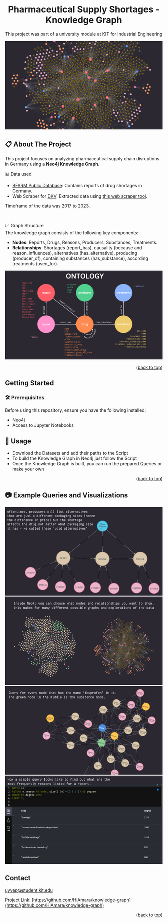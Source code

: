 <a id="readme-top"></a>
<div align="center">

  <h1 align="center">Pharmaceutical Supply Shortages - Knowledge Graph</h1>

  <p align="center">
    This project was part of a university module at KIT for Industrial Engineering
  </p>
</div>

![Graph Overview](photos/sample_knowledge_graph.png)


<!-- ABOUT THE PROJECT -->
## 📋 About The Project
This project focuses on analyzing pharmaceutical supply chain disruptions in Germany using a **Neo4j Knowledge Graph**.

📊 Data used
* [BFARM Public Database](https://anwendungen.pharmnet-bund.de/lieferengpassmeldungen/faces/public/meldungen.xhtml): Contains reports of drug shortages in Germany.
* Web Scraper for [DKV](dkv.com): Extracted data using [this web scraper tool](https://github.com/HiAmara/webscraper-for-teamprojekt).

Timeframe of the data was 2017 to 2023.

<br>

📈 Graph Structure <br>
The knowledge graph consists of the following key components:
* **Nodes**: Reports, Drugs, Reasons, Producers, Substances, Treatments.
* **Relationships**: Shortages (report_has), causality (because and reason_influences), alternatives (has_alternative), producing (producer_of), containing substances (has_substance), according treatments (used_for).

![Ontology](photos/ontology_graph.png)

<p align="right">(<a href="#readme-top">back to top</a>)</p>


<!-- GETTING STARTED -->
## Getting Started



### 🛠️ Prerequisites

Before using this repository, ensure you have the following installed:
* [Neo4j](https://neo4j.com/)
* Access to Jupyter Notebooks

<!-- USAGE EXAMPLES -->
## 🔧 Usage
* Download the Datasets and add their paths to the Script
* To build the Knowledge Graph in Neo4j just follow the Script
* Once the Knowledge Graph is built, you can run the prepared Queries or make your own

<p align="right">(<a href="#readme-top">back to top</a>)</p>



<!-- ROADMAP -->
## 📷 Example Queries and Visualizations
![void alternatives](photos/void_alternatives.png)
![exploration](photos/exploration.png)
![ibuprofen](photos/ibuprofen.png)
![top 5 reasons](photos/top_5_reasons.png)

<!-- CONTACT -->
## Contact

uyvep@student.kit.edu

Project Link: [https://github.com/HiAmara/knowledge-graph](https://github.com/HiAmara/knowledge-graph)

<p align="right">(<a href="#readme-top">back to top</a>)</p>

